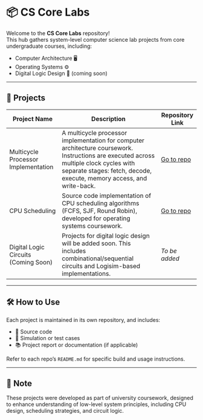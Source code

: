 # 📦 CS Core Labs

Welcome to the **CS Core Labs** repository!  
This hub gathers system-level computer science lab projects from core undergraduate courses, including:

- Computer Architecture 🖥️  
- Operating Systems ⚙️  
- Digital Logic Design 🔌 (coming soon)

---

## 📂 Projects

| Project Name | Description | Repository Link |
|--------------|-------------|-----------------|
| Multicycle Processor Implementation | A multicycle processor implementation for computer architecture coursework. Instructions are executed across multiple clock cycles with separate stages: fetch, decode, execute, memory access, and write-back. | [Go to repo](https://github.com/masonl2ee/242RCOSE22201.git) |
| CPU Scheduling | Source code implementation of CPU scheduling algorithms (FCFS, SJF, Round Robin), developed for operating systems coursework. | [Go to repo](https://github.com/masonl2ee/251RCOSE34102.git) |
| Digital Logic Circuits (Coming Soon) | Projects for digital logic design will be added soon. This includes combinational/sequential circuits and Logisim-based implementations. | _To be added_ |

---

## 🛠️ How to Use

Each project is maintained in its own repository, and includes:
- 📄 Source code
- 🧪 Simulation or test cases
- 📚 Project report or documentation (if applicable)

Refer to each repo’s `README.md` for specific build and usage instructions.

---

## 📌 Note

These projects were developed as part of university coursework, designed to enhance understanding of low-level system principles, including CPU design, scheduling strategies, and circuit logic.
